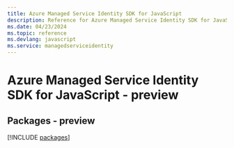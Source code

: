 ```yaml
---
title: Azure Managed Service Identity SDK for JavaScript
description: Reference for Azure Managed Service Identity SDK for JavaScript
ms.date: 04/23/2024
ms.topic: reference
ms.devlang: javascript
ms.service: managedserviceidentity
---
```

# Azure Managed Service Identity SDK for JavaScript - preview
## Packages - preview
[!INCLUDE [packages](managed-service-identity-index.md)]